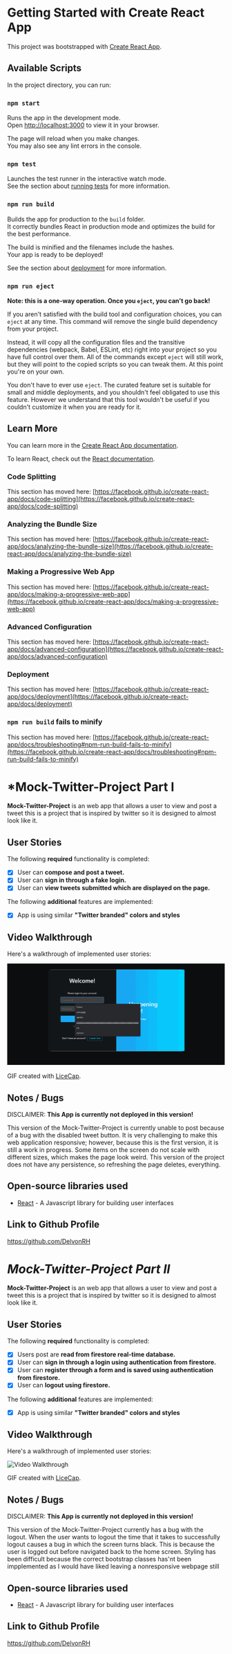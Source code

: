 # Getting Started with Create React App

This project was bootstrapped with [Create React App](https://github.com/facebook/create-react-app).

## Available Scripts

In the project directory, you can run:

### `npm start`

Runs the app in the development mode.\
Open [http://localhost:3000](http://localhost:3000) to view it in your browser.

The page will reload when you make changes.\
You may also see any lint errors in the console.

### `npm test`

Launches the test runner in the interactive watch mode.\
See the section about [running tests](https://facebook.github.io/create-react-app/docs/running-tests) for more information.

### `npm run build`

Builds the app for production to the `build` folder.\
It correctly bundles React in production mode and optimizes the build for the best performance.

The build is minified and the filenames include the hashes.\
Your app is ready to be deployed!

See the section about [deployment](https://facebook.github.io/create-react-app/docs/deployment) for more information.

### `npm run eject`

**Note: this is a one-way operation. Once you `eject`, you can't go back!**

If you aren't satisfied with the build tool and configuration choices, you can `eject` at any time. This command will remove the single build dependency from your project.

Instead, it will copy all the configuration files and the transitive dependencies (webpack, Babel, ESLint, etc) right into your project so you have full control over them. All of the commands except `eject` will still work, but they will point to the copied scripts so you can tweak them. At this point you're on your own.

You don't have to ever use `eject`. The curated feature set is suitable for small and middle deployments, and you shouldn't feel obligated to use this feature. However we understand that this tool wouldn't be useful if you couldn't customize it when you are ready for it.

## Learn More

You can learn more in the [Create React App documentation](https://facebook.github.io/create-react-app/docs/getting-started).

To learn React, check out the [React documentation](https://reactjs.org/).

### Code Splitting

This section has moved here: [https://facebook.github.io/create-react-app/docs/code-splitting](https://facebook.github.io/create-react-app/docs/code-splitting)

### Analyzing the Bundle Size

This section has moved here: [https://facebook.github.io/create-react-app/docs/analyzing-the-bundle-size](https://facebook.github.io/create-react-app/docs/analyzing-the-bundle-size)

### Making a Progressive Web App

This section has moved here: [https://facebook.github.io/create-react-app/docs/making-a-progressive-web-app](https://facebook.github.io/create-react-app/docs/making-a-progressive-web-app)

### Advanced Configuration

This section has moved here: [https://facebook.github.io/create-react-app/docs/advanced-configuration](https://facebook.github.io/create-react-app/docs/advanced-configuration)

### Deployment

This section has moved here: [https://facebook.github.io/create-react-app/docs/deployment](https://facebook.github.io/create-react-app/docs/deployment)

### `npm run build` fails to minify

This section has moved here: [https://facebook.github.io/create-react-app/docs/troubleshooting#npm-run-build-fails-to-minify](https://facebook.github.io/create-react-app/docs/troubleshooting#npm-run-build-fails-to-minify)

# *Mock-Twitter-Project Part I

**Mock-Twitter-Project** is an web app that allows a user to view and post a tweet this is a project that is inspired by twitter so it is designed to almost look like it. 

## User Stories

The following **required** functionality is completed:

- [x] User can **compose and post a tweet.**
- [x] User can **sign in through a fake login.**
- [x] User can **view tweets submitted which are displayed on the page.**

The following **additional** features are implemented:
- [x] App is using similar **"Twitter branded" colors and styles**

## Video Walkthrough

Here's a walkthrough of implemented user stories:

<img src='https://github.com/DelvonRH/Mock-Twitter-Project/blob/main/Walkthroughs/Mock-Twitter-Walkthrough%231.gif' title='Video Walkthrough' width='' alt='Video Walkthrough' />

GIF created with [LiceCap](http://www.cockos.com/licecap/).

## Notes / Bugs

DISCLAIMER: **This App is currently not deployed in this version!**

This version of the Mock-Twitter-Project is currently unable to post because of a bug with the disabled tweet button. It is very challenging to make this web application responsive; however, because this is the first version, it is still a work in progress. Some items on the screen do not scale with different sizes, which makes the page look weird. This version of the project does not have any persistence, so refreshing the page deletes, everything.

## Open-source libraries used

- [React](https://reactjs.org/) - A Javascript library for building user interfaces

## Link to Github Profile

https://github.com/DelvonRH

# *Mock-Twitter-Project Part II*

**Mock-Twitter-Project** is an web app that allows a user to view and post a tweet this is a project that is inspired by twitter so it is designed to almost look like it. 

## User Stories

The following **required** functionality is completed:

- [x] Users post are **read from firestore real-time database.**
- [x] User can **sign in through a login using authentication from firestore.**
- [x] User can **register through a form and is saved using authentication from firestore.**
- [x] User can **logout using firestore.**

The following **additional** features are implemented:
- [x] App is using similar **"Twitter branded" colors and styles**

## Video Walkthrough

Here's a walkthrough of implemented user stories:

<img src='' title='Video Walkthrough' width='' alt='Video Walkthrough' />

GIF created with [LiceCap](http://www.cockos.com/licecap/).

## Notes / Bugs

DISCLAIMER: **This App is currently not deployed in this version!**

This version of the Mock-Twitter-Project currently has a bug with the logout. When the user wants to logout the time that it takes to successfully logout causes a bug in which the screen turns black. This is because the user is logged out before navigated back to the home screen. Styling has been difficult because the correct bootstrap classes has'nt been impplemented as I would have liked leaving a nonresponsive webpage still

## Open-source libraries used

- [React](https://reactjs.org/) - A Javascript library for building user interfaces

## Link to Github Profile

https://github.com/DelvonRH
